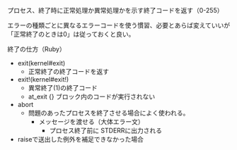 プロセス、終了時に正常処理か異常処理かを示す終了コードを返す（0-255）

エラーの種類ごとに異なるエラーコードを使う慣習、必要とあらば変えていいが「正常終了のときは0」は従っておくと良い。

終了の仕方（Ruby）
- exit(kernel#exit)
  - 正常終了の終了コードを返す
- exit!(kernel#exit!)
  - 異常終了(1)の終了コード
  - at_exit {} ブロック内のコードが実行されない
- abort
  - 問題のあったプロセスを終了させる場合によく使われる。
    - メッセージを渡せる（大体エラー文）
      - プロセス終了前に STDERRに出力される
- raiseで送出した例外を補足できなかった場合
